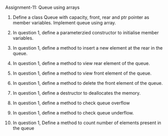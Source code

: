 Assignment-11: Queue using arrays

1. Define a class Queue with capacity, front, rear and ptr pointer as member variables. Implement queue using array.

2. In question 1, define a parameterzied constructor to initialise member variables.

3. In question 1, define a method to insert a new element at the rear in the queue.

4. In question 1, define a method to view rear element of the queue.

5. In question 1, define a method to view front element of the queue.

6. In question 1, define a method to delete the front element of the queue.

7. In question 1, define a destructor to deallocates the memory.

8. In question 1, define a method to check queue overflow

9. In question 1, define a method to check queue underflow.

10. In question 1, Define a method to count number of elements present in the queue
